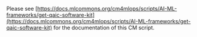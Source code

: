 Please see [https://docs.mlcommons.org/cm4mlops/scripts/AI-ML-frameworks/get-qaic-software-kit](https://docs.mlcommons.org/cm4mlops/scripts/AI-ML-frameworks/get-qaic-software-kit) for the documentation of this CM script.
